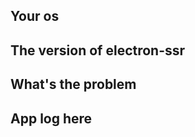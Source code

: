 <!-- 请注意，发起issue一般都是为了报错错误，如果只是提问请加入TG群，如果非要在issue中提问，请说明清楚你的情况。另外在发起issue前请先阅读FAQ -->
<!-- 请再次注意，不要在issue的任何地方出现你的服务器配置，包括截图！ -->
## Your os
<!-- Mac?Windows?Linux(Ubuntu?CentOs?...etc)? -->

## The version of electron-ssr
<!-- 在主窗口的title上有 -->

## What's the problem
<!-- 请描述清楚你要提交的issue内容 -->

## App log here
<!-- 粘贴上你的应用日志，点击菜单-帮助-查看日志获取，并删除其中服务器配置数据 -->
